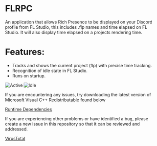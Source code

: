 # FLRPC
An application that allows Rich Presence to be displayed on your Discord profile from FL Studio, this includes .flp names and time elapsed on FL Studio.
It will also display time elapsed on a projects rendering time.

# Features:

* Tracks and shows the current project (flp) with precise time tracking.
* Recognition of idle state in FL Studio.
* Runs on startup.

![Active](https://media.discordapp.net/attachments/840125805530972162/1181718701012164688/image.png?ex=6582144d&is=656f9f4d&hm=7e28802620fe68c42d7b6370fd447a68d2380cbc35a2da8606cfe83f8d3cb2b0&=&) 
![Idle](https://media.discordapp.net/attachments/840125805530972162/1181718615553212507/image.png?ex=65821439&is=656f9f39&hm=a7f358a60c3f10c89b48a8a4bb74eff00d1c4474335fb004fa2ccef84a97b7ad&)

If you are encountering any issues, try downloading the latest version of Microsoft Visual C++ Redistributable found below

[Runtime Dependencies](https://learn.microsoft.com/en-us/cpp/windows/latest-supported-vc-redist?view=msvc-170)

If you are experiencing other problems or have identified a bug, please create a new issue in this repository so that it can be reviewed and addressed.

[VirusTotal](https://www.virustotal.com/gui/file/20f59ddc45f7bad03dc1e091429437ddebd6bbd1093f11c3b5eda7224059eeeb?nocache=1)
